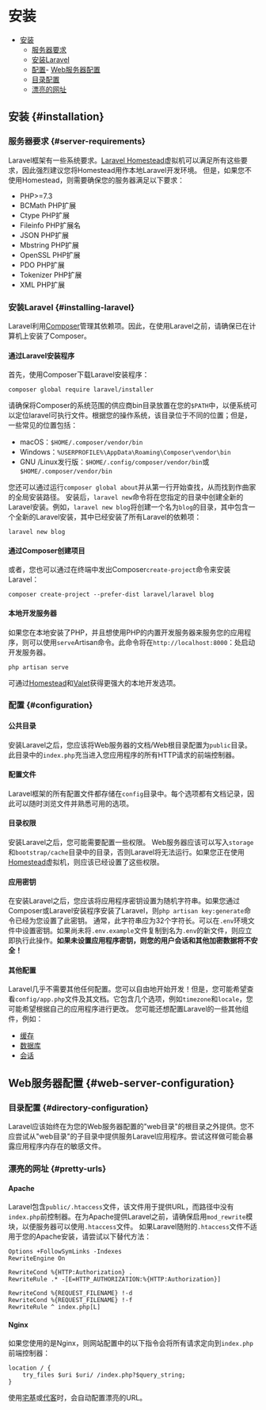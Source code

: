 # 安装

- [安装](#installation)
    - [服务器要求](#server-requirements)
    - [安装Laravel](#installing-laravel)
    - [配置](#configuration)- [Web服务器配置](#web-server-configuration)
    - [目录配置](#directory-configuration)
    - [漂亮的网址](#pretty-urls)

## 安装 {#installation}
### 服务器要求 {#server-requirements}
Laravel框架有一些系统要求。[Laravel Homestead](/docs/master/homestead)虚拟机可以满足所有这些要求，因此强烈建议您将Homestead用作本地Laravel开发环境。
但是，如果您不使用Homestead，则需要确保您的服务器满足以下要求：

- PHP&gt;=7.3
- BCMath PHP扩展
- Ctype PHP扩展
- Fileinfo PHP扩展名
- JSON PHP扩展
- Mbstring PHP扩展
- OpenSSL PHP扩展
- PDO PHP扩展
- Tokenizer PHP扩展
- XML PHP扩展

### 安装Laravel {#installing-laravel}
Laravel利用[Composer](https://getcomposer.org)管理其依赖项。因此，在使用Laravel之前，请确保已在计算机上安装了Composer。
#### 通过Laravel安装程序
首先，使用Composer下载Laravel安装程序：
```
composer global require laravel/installer
```
请确保将Composer的系统范围的供应商bin目录放置在您的`$PATH`中，以便系统可以定位laravel可执行文件。根据您的操作系统，该目录位于不同的位置；但是，一些常见的位置包括：

- macOS：`$HOME/.composer/vendor/bin`
- Windows：`%USERPROFILE%\AppData\Roaming\Composer\vendor\bin`
- GNU /Linux发行版：`$HOME/.config/composer/vendor/bin`或`$HOME/.composer/vendor/bin`

您还可以通过运行`composer global about`并从第一行开始查找，从而找到作曲家的全局安装路径。
安装后，`laravel new`命令将在您指定的目录中创建全新的Laravel安装。例如，`laravel new blog`将创建一个名为`blog`的目录，其中包含一个全新的Laravel安装，其中已经安装了所有Laravel的依赖项：
```
laravel new blog
```
#### 通过Composer创建项目
或者，您也可以通过在终端中发出Composer`create-project`命令来安装Laravel：
```
composer create-project --prefer-dist laravel/laravel blog
```
#### 本地开发服务器
如果您在本地安装了PHP，并且想使用PHP的内置开发服务器来服务您的应用程序，则可以使用`serve`Artisan命令。此命令将在`http://localhost:8000`：处启动开发服务器。
```
php artisan serve
```
可通过[Homestead](/docs/master/homestead)和[Valet](/docs/master/valet)获得更强大的本地开发选项。
### 配置 {#configuration}
#### 公共目录
安装Laravel之后，您应该将Web服务器的文档/Web根目录配置为`public`目录。此目录中的`index.php`充当进入您应用程序的所有HTTP请求的前端控制器。
#### 配置文件
Laravel框架的所有配置文件都存储在`config`目录中。每个选项都有文档记录，因此可以随时浏览文件并熟悉可用的选项。
#### 目录权限
安装Laravel之后，您可能需要配置一些权限。 Web服务器应该可以写入`storage`和`bootstrap/cache`目录中的目录，否则Laravel将无法运行。如果您正在使用[Homestead](/docs/master/homestead)虚拟机，则应该已经设置了这些权限。
#### 应用密钥
在安装Laravel之后，您应该将应用程序密钥设置为随机字符串。如果您通过Composer或Laravel安装程序安装了Laravel，则`php artisan key:generate`命令已经为您设置了此密钥。
通常，此字符串应为32个字符长。可以在`.env`环境文件中设置密钥。如果尚未将`.env.example`文件复制到名为`.env`的新文件，则应立即执行此操作。**如果未设置应用程序密钥，则您的用户会话和其他加密数据将不安全！**
#### 其他配置
Laravel几乎不需要其他任何配置。您可以自由地开始开发！但是，您可能希望查看`config/app.php`文件及其文档。它包含几个选项，例如`timezone`和`locale`，您可能希望根据自己的应用程序进行更改。
您可能还想配置Laravel的一些其他组件，例如：

- [缓存](/docs/master/cache#configuration)
- [数据库](/docs/master/database#configuration)
- [会话](/docs/master/session#configuration)

## Web服务器配置 {#web-server-configuration}
### 目录配置 {#directory-configuration}
Laravel应该始终在为您的Web服务器配置的&quot;web目录&quot;的根目录之外提供。您不应尝试从&quot;web目录&quot;的子目录中提供服务Laravel应用程序。尝试这样做可能会暴露应用程序内存在的敏感文件。
### 漂亮的网址 {#pretty-urls}
#### Apache
Laravel包含`public/.htaccess`文件，该文件用于提供URL，而路径中没有`index.php`前控制器。在为Apache提供Laravel之前，请确保启用`mod_rewrite`模块，以便服务器可以使用`.htaccess`文件。
如果Laravel随附的`.htaccess`文件不适用于您的Apache安装，请尝试以下替代方法：
```
Options +FollowSymLinks -Indexes
RewriteEngine On

RewriteCond %{HTTP:Authorization} .
RewriteRule .* -[E=HTTP_AUTHORIZATION:%{HTTP:Authorization}]

RewriteCond %{REQUEST_FILENAME} !-d
RewriteCond %{REQUEST_FILENAME} !-f
RewriteRule ^ index.php[L]
```
#### Nginx
如果您使用的是Nginx，则网站配置中的以下指令会将所有请求定向到`index.php`前端控制器：
```
location / {
    try_files $uri $uri/ /index.php?$query_string;
}
```
使用[宅基](/docs/master/homestead)或[代客](/docs/master/valet)时，会自动配置漂亮的URL。
